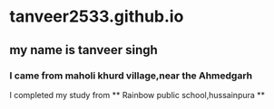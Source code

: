 # tanveer2533.github.io
## my name is tanveer singh    

### I came from maholi khurd village,near the Ahmedgarh 

I completed my study from ** Rainbow public school,hussainpura **

